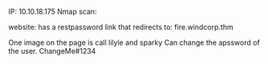 IP: 10.10.18.175
Nmap scan:


website:
has a restpassword link that redirects to:
fire.windcorp.thm

One image on the page is call lilyle and sparky
Can change the apssword of the user. ChangeMe#1234